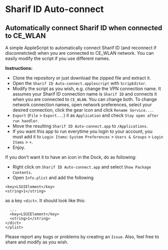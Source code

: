 # Sharif ID Auto-connect
## Automatically connect Sharif ID when connected to CE_WLAN

A simple AppleScript to automatically connect Sharif ID (and reconnect if disconnetcted) when you are connected to CE_WLAN network. You can easily modify the script if you use different names.

**Instructions:**

- Clone the repository or just download the zipped file and extract it.
- Open the `Sharif ID Auto-connect.applescript` with `ScripEditor`.
- Modify the script as you wish, e.g. change the VPN connection name. It assumes your Sharif ID connection name is `Sharif ID` and connects it when you are connected to `CE_WLAN`. You can change both. To change network connection names, open network preferences, select your desired connection, click the gear icon and click `Rename Service...`.
- `Export` (`File` > `Export...`) it as `Application` and check `Stay open after run handler`.
- Move the resulting `Sharif ID Auto-connect.app` to `/Applications`.
- If you want this app to run everytime you login to your account, you must add it to `Login Items`: `System Preferences` > `Users & Groups` > `Login Items` > `+`.
- Enjoy.

If you don't want it to have an icon in the Dock, do as following:

- Right click on `Sharif ID Auto-connect.app` and select `Show Package Contents`.
- Open `Info.plist` and add the following

```
<key>LSUIElement</key>
<string>1</string>
```
as a key `<dict>`. It should look like this:

```
  ...
  <key>LSUIElement</key>
  <string>1</string>
</dict>
</plist>
```

Please report any bugs or problems by creating an `Issue`. Also, feel free to share and modify as you wish.
